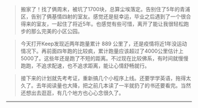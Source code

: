 <!-- intro: 搬家了！告别住了5年的青浦区，告别了俩基情四射的室友。还是觉得挺幸运的，毕业之后遇到了一个很合得来的室友一起住了将近5年。 -->


> 搬家了！找了俩周末，被坑了1700块，总算尘埃落定。告别住了5年的青浦区，告别了俩基情四射的室友。感觉还是挺幸运，毕业之后遇到了一个很合得来的室友，一起住了将近5年。也感觉有些可惜，离开了能让我很轻松跑步的那么完美的小区公园。

> 今天打开Keep发现近两年跑量累计 889 公里了，还是疫情将近1年没运动情况下。再前面四年跑的比较疯，累计跑量应该超过了4000公里估计上5000了。这些年还是跑了不短的距离。不过现在比较佛系，有时间就慢慢跑跑，不追求配速，也不追求距离，能让心情舒畅就行。

> 接下来的计划就先考考证，重新搞几个小程序上线。还要学学英语，拖得太久了。去年阅读量也大降，把之前几本读了一半就扔了的书还要看完。当然还想出去逛逛，有几个地方也心心念很久了。


---



